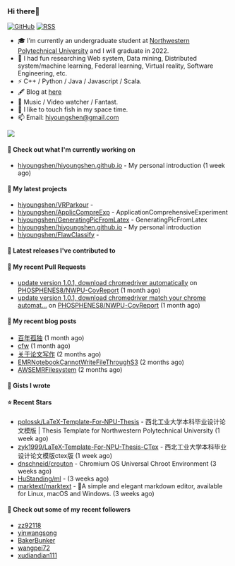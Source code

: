 ### Hi there👋
[![GitHub](https://img.shields.io/badge/dynamic/json?logo=github&label=GitHub&labelColor=495867&color=495867&query=%24.data.totalSubs&url=https%3A%2F%2Fapi.spencerwoo.com%2Fsubstats%2F%3Fsource%3Dgithub%26queryKey%3Dhayschan&style=flat-square)](https://github.com/hiyoungshen)
[![RSS](https://img.shields.io/badge/dynamic/json?logo=rss&logoColor=white&label=RSS&labelColor=95B8D1&color=95B8D1&query=%24.data.totalSubs&url=https%3A%2F%2Fapi.spencerwoo.com%2Fsubstats%2F%3Fsource%3Dfeedly%257Cinoreader%257CfeedsPub%26queryKey%3Dhttps://haysc.tech/feed.xml&style=flat-square)](https://hiyoungshen.github.io/)

- 🎓 I’m currently an undergraduate student at [Northwestern Polytechnical University](https://www.nwpu.edu.cn/) and I will graduate in 2022. 
- 🌱 I had fun researching Web system, Data mining, Distributed system/machine learning, Federal learning, Virtual reality, Software Engineering, etc.
- ⚡ C++ / Python / Java / Javascript / Scala.
- 🖋 Blog at [here](https://hiyoungshen.github.io/)
- 🏃 Music / Video watcher / Fantast. 
- 🤔 I like to touch fish in my space time.
- 📫 Email: [hiyoungshen@gmail.com](mailto:hiyoungshen@gmail.com)

<img align="center" src="https://github-readme-stats.vercel.app/api?username=hiyoungshen&show_icons=true&icon_color=CE1D2D&text_color=718096&bg_color=ffffff&hide_title=true" />

#### 👷 Check out what I'm currently working on

- [hiyoungshen/hiyoungshen.github.io](https://github.com/hiyoungshen/hiyoungshen.github.io) - My personal introduction (1 week ago)

#### 🌱 My latest projects

- [hiyoungshen/VRParkour](https://github.com/hiyoungshen/VRParkour) - 
- [hiyoungshen/ApplicCompreExp](https://github.com/hiyoungshen/ApplicCompreExp) - ApplicationComprehensiveExperiment
- [hiyoungshen/GeneratingPicFromLatex](https://github.com/hiyoungshen/GeneratingPicFromLatex) - GeneratingPicFromLatex
- [hiyoungshen/hiyoungshen.github.io](https://github.com/hiyoungshen/hiyoungshen.github.io) - My personal introduction
- [hiyoungshen/FlawClassify](https://github.com/hiyoungshen/FlawClassify) - 

#### 🔭 Latest releases I've contributed to


#### 🔨 My recent Pull Requests

- [update version 1.0.1, download chromedriver automatically](https://github.com/PHOSPHENES8/NWPU-CovReport/pull/2) on [PHOSPHENES8/NWPU-CovReport](https://github.com/PHOSPHENES8/NWPU-CovReport) (1 month ago)
- [update version 1.0.1, download chromedriver match your chrome automat…](https://github.com/PHOSPHENES8/NWPU-CovReport/pull/1) on [PHOSPHENES8/NWPU-CovReport](https://github.com/PHOSPHENES8/NWPU-CovReport) (1 month ago)

#### 📜 My recent blog posts

- [百年孤独](https://hiyoungshen.github.io/2022/02/05/bai-nian-gu-du/) (1 month ago)
- [cfw](https://hiyoungshen.github.io/2022/01/30/cfw/) (1 month ago)
- [关于论文写作](https://hiyoungshen.github.io/2022/01/25/guan-yu-lun-wen-xie-zuo/) (2 months ago)
- [EMRNotebookCannotWriteFileThroughS3](https://hiyoungshen.github.io/2022/01/25/emrnotebookcannotwritefilethroughs3/) (2 months ago)
- [AWSEMRFilesystem](https://hiyoungshen.github.io/2022/01/25/awsemrfilesystem/) (2 months ago)

#### 📓 Gists I wrote


#### ⭐ Recent Stars

- [polossk/LaTeX-Template-For-NPU-Thesis](https://github.com/polossk/LaTeX-Template-For-NPU-Thesis) - 西北工业大学本科毕业设计论文模版 | Thesis Template for Northwestern Polytechnical University (1 week ago)
- [zyk1999/LaTeX-Template-For-NPU-Thesis-CTex](https://github.com/zyk1999/LaTeX-Template-For-NPU-Thesis-CTex) - 西北工业大学本科毕业设计论文模版ctex版 (1 week ago)
- [dnschneid/crouton](https://github.com/dnschneid/crouton) - Chromium OS Universal Chroot Environment (3 weeks ago)
- [HuStanding/ml](https://github.com/HuStanding/ml) -  (3 weeks ago)
- [marktext/marktext](https://github.com/marktext/marktext) - 📝A simple and elegant markdown editor, available for Linux, macOS and Windows. (3 weeks ago)

#### 👯 Check out some of my recent followers

- [zz92118](https://github.com/zz92118)
- [yinwangsong](https://github.com/yinwangsong)
- [BakerBunker](https://github.com/BakerBunker)
- [wangpei72](https://github.com/wangpei72)
- [xudiandian111](https://github.com/xudiandian111)


